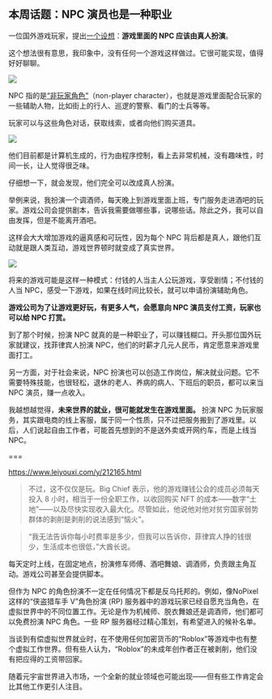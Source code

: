 ## 本周话题：NPC 演员也是一种职业

一位国外游戏玩家，提出[一个设想](https://decrypt.co/109203/nft-game-consultant-says-poor-people-could-be-npcs)：**游戏里面的 NPC 应该由真人扮演**。

这个想法很有意思，我印象中，没有任何一个游戏这样做过。它很可能实现，值得好好聊聊。

![](https://cdn.beekka.com/blogimg/asset/202209/bg2022092408.webp)

NPC 指的是[“非玩家角色”](https://baike.baidu.com/item/NPC/53782)（non-player character），也就是游戏里面配合玩家的一些辅助人物，比如街上的行人、巡逻的警察、看门的士兵等等。

玩家可以与这些角色对话，获取线索，或者向他们购买道具。

![](https://cdn.beekka.com/blogimg/asset/202209/bg2022092409.webp)

他们目前都是计算机生成的，行为由程序控制，看上去非常机械，没有趣味性，时间一长，让人觉得很乏味。

仔细想一下，就会发现，他们完全可以改成真人扮演。

举例来说，我扮演一个调酒师，每天晚上到游戏里面上班，专门服务走进酒吧的玩家。游戏公司会提供剧本，告诉我需要做哪些事，说哪些话。除此之外，我可以自由发挥，但是不能离开酒吧。

这样会大大增加游戏的逼真感和可玩性，因为每个 NPC 背后都是真人，跟他们互动就是跟人类互动，游戏世界顿时就变成了真实世界。

![](https://cdn.beekka.com/blogimg/asset/202209/bg2022092410.webp)

将来的游戏可能是这样一种模式：付钱的人当主人公玩游戏，享受剧情；不付钱的人当 NPC，感受一下游戏，如果在线时间比较长，就可以申请扮演辅助角色。

**游戏公司为了让游戏更好玩，有更多人气，会愿意向 NPC 演员支付工资，玩家也可以给 NPC 打赏。**

到了那个时候，扮演 NPC 就真的是一种职业了，可以赚钱糊口。开头那位国外玩家就建议，找菲律宾人扮演 NPC，他们的时薪才几元人民币，肯定愿意来游戏里面打工。

另一方面，对于社会来说，NPC 扮演也可以创造工作岗位，解决就业问题。它不需要特殊技能，也很轻松，退休的老人、养病的病人、下班后的职员，都可以来当 NPC 演员，赚一点收入。

我越想越觉得，**未来世界的就业，很可能就发生在游戏里面。** 扮演 NPC 为玩家服务，其实跟电商的线上客服，属于同一个性质，只不过把服务搬到了游戏里。以后，人们说起自由工作者，可能首先想到的不是送外卖或开网约车，而是上线当 NPC。

===

https://www.leiyouxi.com/y/212165.html

> 不过，这不仅仅是玩。Big Chief 表示，他的游戏赚钱公会的成员必须每天投入 8 小时，相当于一份全职工作，以收回购买 NFT 的成本——数字“土地”——以及尽快实现收入最大化。尽管如此，他说他对他对贫穷国家弱势群体的剥削是剥削的说法感到“恼火”。

> “我无法告诉你每小时费率是多少，但我可以告诉你，菲律宾人挣的钱很少，生活成本也很低，”大酋长说。

每天定时上线，在固定地点，扮演修车师傅、酒吧舞娘、调酒师，负责跟主角互动。游戏公司甚至会提供脚本。

但作为 NPC 的角色扮演不一定在任何情况下都是反乌托邦的。例如，像NoPixel这样的“侠盗猎车手 V”角色扮演 (RP) 服务器中的游戏玩家已经自愿充当角色，在虚拟世界中的不同位置工作。无论是作为机械师、脱衣舞娘还是调酒师，他们都可以免费扮演 NPC 角色。一些 RP 服务器经过精心策划，有希望进入的候补名单。

当谈到有偿虚拟世界就业时，在不使用任何加密货币的“Roblox”等游戏中也有整个虚拟工作世界。但有些人认为，“Roblox”的未成年创作者正在被剥削，他们没有把应得的工资带回家。

随着元宇宙世界进入市场，一个全新的就业领域也可能出现——但有些工作肯定会比其他工作更引人注目。 

